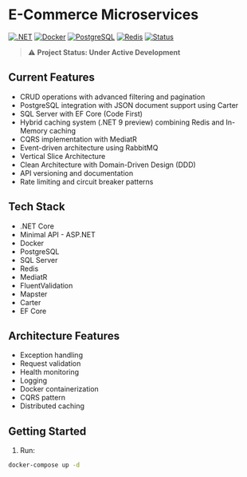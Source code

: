 # E-Commerce Microservices

[![.NET](https://img.shields.io/badge/.NET%209-512BD4?style=flat-square&logo=.net&logoColor=white)](https://dotnet.microsoft.com/)
[![Docker](https://img.shields.io/badge/Docker-2496ED?style=flat-square&logo=docker&logoColor=white)](https://www.docker.com/)
[![PostgreSQL](https://img.shields.io/badge/PostgreSQL-4169E1?style=flat-square&logo=postgresql&logoColor=white)](https://www.postgresql.org/)
[![Redis](https://img.shields.io/badge/Redis-DC382D?style=flat-square&logo=redis&logoColor=white)](https://redis.io/)
[![Status](https://img.shields.io/badge/Status-Under%20Development-yellow?style=flat-square)](/)

> ⚠️ **Project Status: Under Active Development**  



## Current Features
- CRUD operations with advanced filtering and pagination
- PostgreSQL integration with JSON document support using Carter
- SQL Server with EF Core (Code First)
- Hybrid caching system (.NET 9 preview) combining Redis and In-Memory caching
- CQRS implementation with MediatR
- Event-driven architecture using RabbitMQ
- Vertical Slice Architecture
- Clean Architecture with Domain-Driven Design (DDD)
- API versioning and documentation
- Rate limiting and circuit breaker patterns

## Tech Stack
- .NET Core
- Minimal API - ASP.NET
- Docker
- PostgreSQL
- SQL Server
- Redis
- MediatR
- FluentValidation
- Mapster
- Carter
- EF Core

## Architecture Features
- Exception handling
- Request validation
- Health monitoring
- Logging
- Docker containerization
- CQRS pattern
- Distributed caching

## Getting Started
1. Run:
```bash
docker-compose up -d
```
